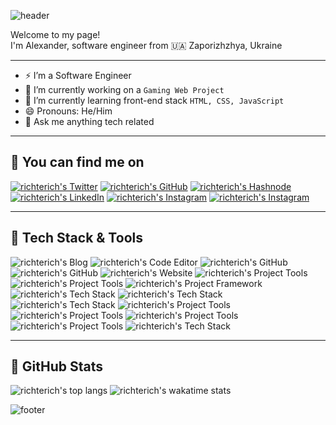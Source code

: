 ![header](https://capsule-render.vercel.app/api?type=waving&color=gradient&customColorList=30&height=192&section=header&text=👋%20Hello!%20Nice%20to%20see%20you&fontSize=24&fontColor=c9d1d9)

Welcome to my page!\
I'm Alexander, software engineer from 🇺🇦 Zaporizhzhya, Ukraine

---

- ⚡ I’m a Software Engineer
- 🔭 I’m currently working on a `Gaming Web Project`
- 🌱 I’m currently learning front-end stack `HTML, CSS, JavaScript`
- 😄 Pronouns: He/Him
- 💬 Ask me anything tech related

---

## 🔔 You can find me on

[![richterich's Twitter](https://img.shields.io/badge/twitter-%231DA1F2.svg?&style=for-the-badge&logo=twitter&logoColor=white)](https://twitter.com/richterich_)
[![richterich's GitHub](https://img.shields.io/badge/github-%2312100E.svg?&style=for-the-badge&logo=github&logoColor=white)](https://github.com/richterich)
[![richterich's Hashnode](https://img.shields.io/badge/hashnode-%232962FF.svg?&style=for-the-badge&logo=hashnode&logoColor=white)](https://hashnode.com/@richterich)
[![richterich's LinkedIn](https://img.shields.io/badge/linkedin-%230077B5.svg?&style=for-the-badge&logo=linkedin&logoColor=white)](https://ua.linkedin.com/in/richterich-alexander)
[![richterich's Instagram](https://img.shields.io/badge/facebook-%231877F2.svg?&style=for-the-badge&logo=facebook&logoColor=white)](https://www.facebook.com/richterich.alexander)
[![richterich's Instagram](https://img.shields.io/badge/instagram-%23E4405F.svg?&style=for-the-badge&logo=instagram&logoColor=white)](https://www.instagram.com/richterich.alexander)

---

## 🚀 Tech Stack & Tools

![richterich's Blog](https://img.shields.io/badge/hashnode-%232962FF.svg?&style=for-the-badge&logo=hashnode&logoColor=white)
![richterich's Code Editor](https://img.shields.io/badge/vs%20code-%23007ACC.svg?&style=for-the-badge&logo=visualstudiocode&logoColor=white)
![richterich's GitHub](https://img.shields.io/badge/github-%2312100E.svg?&style=for-the-badge&logo=github&logoColor=white)
![richterich's GitHub](https://img.shields.io/badge/github%20actions-%232088FF.svg?&style=for-the-badge&logo=githubactions&logoColor=white)
![richterich's Website](https://img.shields.io/badge/digital%20ocean-%230080FF.svg?&style=for-the-badge&logo=digitalocean&logoColor=white)
![richterich's Project Tools](https://img.shields.io/badge/gulp-%23CF4647.svg?&style=for-the-badge&logo=gulp&logoColor=white)
![richterich's Project Tools](https://img.shields.io/badge/webpack-%238DD6F9.svg?&style=for-the-badge&logo=webpack&logoColor=black)
![richterich's Project Framework](https://img.shields.io/badge/phaser%20js-%23F7DF1E.svg?&style=for-the-badge&logo=javascript&logoColor=black)
![richterich's Tech Stack](https://img.shields.io/badge/html-%23E34F26.svg?&style=for-the-badge&logo=html5&logoColor=white)
![richterich's Tech Stack](https://img.shields.io/badge/css-%231572B6.svg?&style=for-the-badge&logo=css3&logoColor=white)
![richterich's Tech Stack](https://img.shields.io/badge/javascript-%23323330.svg?style=for-the-badge&logo=javascript&logoColor=%23F7DF1E)
![richterich's Project Tools](https://img.shields.io/badge/sass-%23CC6699.svg?&style=for-the-badge&logo=sass&logoColor=white)
![richterich's Project Tools](https://img.shields.io/badge/babel-%23F9DC3E.svg?&style=for-the-badge&logo=babel&logoColor=black)
![richterich's Project Tools](https://img.shields.io/badge/npm-%23CB3837.svg?&style=for-the-badge&logo=npm&logoColor=white)
![richterich's Project Tools](https://img.shields.io/badge/ubuntu-%23E95420.svg?&style=for-the-badge&logo=ubuntu&logoColor=white)
![richterich's Tech Stack](https://img.shields.io/badge/git-%23F05032.svg?&style=for-the-badge&logo=git&logoColor=white)

---

## 🌟 GitHub Stats

![richterich's top langs](https://github-readme-stats.vercel.app/api/top-langs/?username=richterich&bg_color=00000000&title_color=c9d1d9&text_color=c9d1d9&hide_border=true&langs_count=6&layout=compact&card_width=280)
![richterich's wakatime stats](https://github-readme-stats.vercel.app/api/wakatime?username=richterich&bg_color=00000000&title_color=c9d1d9&text_color=c9d1d9&hide_border=true&langs_count=6&custom_title=Last%207%20Days&layout=compact)

![footer](https://capsule-render.vercel.app/api?type=waving&color=gradient&customColorList=30&height=64&section=footer)

<!--

TODO: For light mode

![richterich's top langs](https://github-readme-stats.vercel.app/api/top-langs/?username=richterich&bg_color=00000000&title_color=24292f&text_color=24292f&hide_border=true&langs_count=4&layout=compact)
![richterich's wakatime stats](https://github-readme-stats.vercel.app/api/wakatime?username=richterich&bg_color=00000000&title_color=24292f&text_color=24292f&hide_border=true&custom_title=Last%207%20Days&layout=compact)

-->

